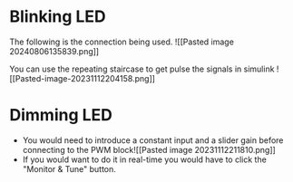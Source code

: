 # Blinking LED 
The following is the connection being used. 
![[Pasted image 20240806135839.png]]

You can use the repeating staircase to get pulse the signals in simulink
![[Pasted-image-20231112204158.png]]
# Dimming LED
- You would need to introduce a constant input and a slider gain before connecting to the PWM block![[Pasted image 20231112211810.png]]
- If you would want to do it in real-time you would have to click the "Monitor & Tune" button. 

